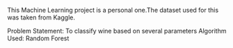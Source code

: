 This Machine Learning project is a personal one.The dataset used for this was taken from Kaggle.

Problem Statement: To classify wine based on several parameters
Algorithm Used: Random Forest
